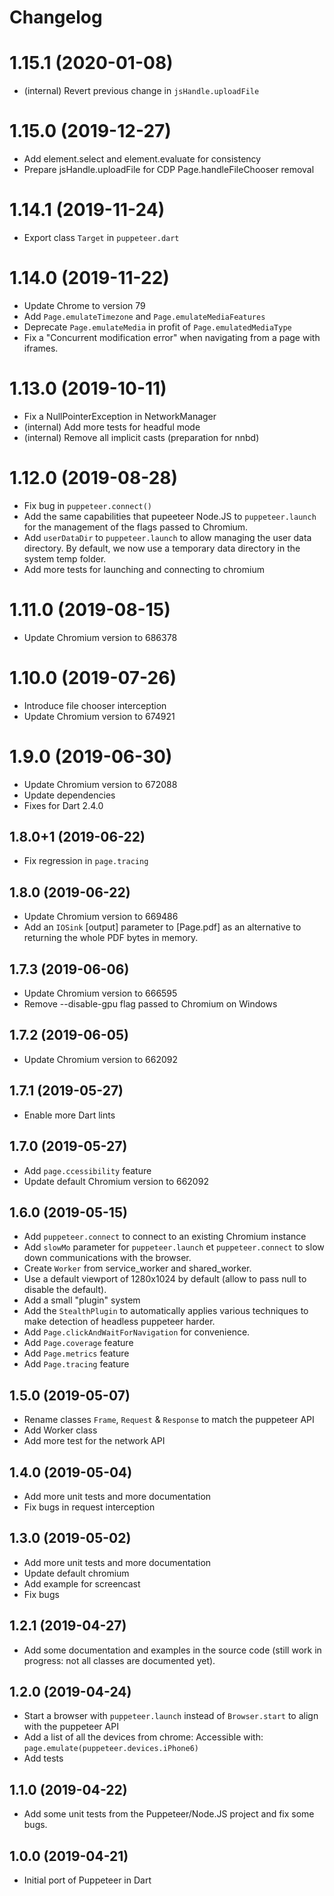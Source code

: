 # Changelog

# 1.15.1 (2020-01-08)
- (internal) Revert previous change in `jsHandle.uploadFile`

# 1.15.0 (2019-12-27)
- Add element.select and element.evaluate for consistency
- Prepare jsHandle.uploadFile for CDP Page.handleFileChooser removal

# 1.14.1 (2019-11-24)
- Export class `Target` in `puppeteer.dart`

# 1.14.0 (2019-11-22)
- Update Chrome to version 79
- Add `Page.emulateTimezone` and `Page.emulateMediaFeatures`
- Deprecate `Page.emulateMedia` in profit of `Page.emulatedMediaType`
- Fix a "Concurrent modification error" when navigating from a page with iframes.

# 1.13.0 (2019-10-11)
- Fix a NullPointerException in NetworkManager
- (internal) Add more tests for headful mode
- (internal) Remove all implicit casts (preparation for nnbd)

# 1.12.0 (2019-08-28)
- Fix bug in `puppeteer.connect()`
- Add the same capabilities that pupeeteer Node.JS to `puppeteer.launch` for the management of the flags passed to Chromium.
- Add `userDataDir` to `puppeteer.launch` to allow managing the user data directory.
  By default, we now use a temporary data directory in the system temp folder.
- Add more tests for launching and connecting to chromium

# 1.11.0 (2019-08-15)
- Update Chromium version to 686378

# 1.10.0 (2019-07-26)
- Introduce file chooser interception
- Update Chromium version to 674921

# 1.9.0 (2019-06-30)
- Update Chromium version to 672088
- Update dependencies
- Fixes for Dart 2.4.0

## 1.8.0+1 (2019-06-22)
- Fix regression in `page.tracing`

## 1.8.0 (2019-06-22)
- Update Chromium version to 669486
- Add an `IOSink` [output] parameter to [Page.pdf] as an alternative to returning the whole PDF bytes in memory.

## 1.7.3 (2019-06-06)
- Update Chromium version to 666595
- Remove --disable-gpu flag passed to Chromium on Windows

## 1.7.2 (2019-06-05)
- Update Chromium version to 662092

## 1.7.1 (2019-05-27)
- Enable more Dart lints

## 1.7.0 (2019-05-27)
- Add `page.ccessibility` feature
- Update default Chromium version to 662092

## 1.6.0 (2019-05-15)
- Add `puppeteer.connect` to connect to an existing Chromium instance
- Add `slowMo` parameter for `puppeteer.launch` et `puppeteer.connect` to slow down communications with the browser.
- Create `Worker` from service_worker and shared_worker.
- Use a default viewport of 1280x1024 by default (allow to pass null to disable the default).
- Add a small "plugin" system
- Add the `StealthPlugin` to automatically applies various techniques to make detection of headless puppeteer harder.
- Add `Page.clickAndWaitForNavigation` for convenience.
- Add `Page.coverage` feature
- Add `Page.metrics` feature
- Add `Page.tracing` feature

## 1.5.0 (2019-05-07)
- Rename classes `Frame`, `Request` & `Response` to match the puppeteer API
- Add Worker class
- Add more test for the network API

## 1.4.0 (2019-05-04)
- Add more unit tests and more documentation
- Fix bugs in request interception

## 1.3.0 (2019-05-02)
- Add more unit tests and more documentation
- Update default chromium
- Add example for screencast
- Fix bugs

## 1.2.1 (2019-04-27)

- Add some documentation and examples in the source code (still work in
progress: not all classes are documented yet).

## 1.2.0 (2019-04-24)

- Start a browser with `puppeteer.launch` instead of
`Browser.start` to align with the puppeteer API
- Add a list of all the devices from chrome:
Accessible with: `page.emulate(puppeteer.devices.iPhone6)`
- Add tests

## 1.1.0 (2019-04-22)

- Add some unit tests from the Puppeteer/Node.JS project and fix some bugs.

## 1.0.0 (2019-04-21)

- Initial port of Puppeteer in Dart
